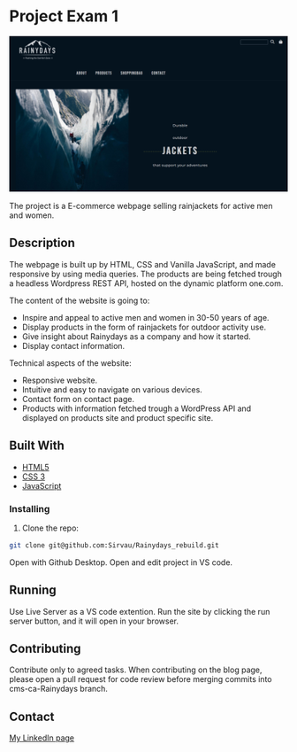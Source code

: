 # Project Exam 1

![Alt text](<images/Skjermbilde 2023-12-07 204033.png>)

The project is a E-commerce webpage selling rainjackets for active men and women.

## Description

The webpage is built up by HTML, CSS and Vanilla JavaScript, and made responsive by using media queries.
The products are being fetched trough a headless Wordpress REST API, hosted on the dynamic platform one.com.

The content of the website is going to:

- Inspire and appeal to active men and women in 30-50 years of age.
- Display products in the form of rainjackets for outdoor activity use.
- Give insight about Rainydays as a company and how it started.
- Display contact information.

Technical aspects of the website:

- Responsive website.
- Intuitive and easy to navigate on various devices.
- Contact form on contact page.
- Products with information fetched trough a WordPress API and displayed on products site and product specific site.

## Built With

- [HTML5](https://html.spec.whatwg.org/multipage/)
- [CSS 3](https://www.w3.org/Style/CSS/Overview.en.html)
- [JavaScript](https://www.javascript.com/)

### Installing

1. Clone the repo:

```bash
git clone git@github.com:Sirvau/Rainydays_rebuild.git
```

Open with Github Desktop.
Open and edit project in VS code.

## Running

Use Live Server as a VS code extention.
Run the site by clicking the run server button, and it will open in your browser.

## Contributing

Contribute only to agreed tasks.
When contributing on the blog page, please open a pull request for code review before merging commits into cms-ca-Rainydays branch.

## Contact

[My LinkedIn page](https://www.linkedin.com/in/siril-olsen-vaular/)

